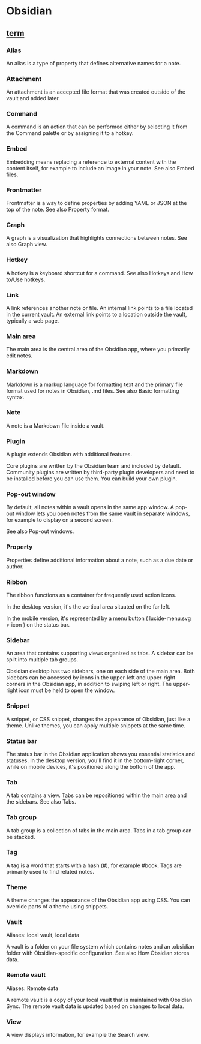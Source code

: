 # Obsidian
## [term](https://help.obsidian.md/Getting+started/Glossary)

### Alias
An alias is a type of property that defines alternative names for a note.

### Attachment
An attachment is an accepted file format that was created outside of the vault and added later.

### Command
A command is an action that can be performed either by selecting it from the Command palette or by assigning it to a hotkey.

### Embed
Embedding means replacing a reference to external content with the content itself, for example to include an image in your note. See also Embed files.

### Frontmatter
Frontmatter is a way to define properties by adding YAML or JSON at the top of the note. See also Property format.

### Graph
A graph is a visualization that highlights connections between notes. See also Graph view.

### Hotkey
A hotkey is a keyboard shortcut for a command. See also Hotkeys and How to/Use hotkeys.

### Link
A link references another note or file. An internal link points to a file located in the current vault. An external link points to a location outside the vault, typically a web page.

### Main area
The main area is the central area of the Obsidian app, where you primarily edit notes.

### Markdown
Markdown is a markup language for formatting text and the primary file format used for notes in Obsidian, .md files. See also Basic formatting syntax.

### Note
A note is a Markdown file inside a vault.

### Plugin
A plugin extends Obsidian with additional features.

Core plugins are written by the Obsidian team and included by default.
Community plugins are written by third-party plugin developers and need to be installed before you can use them.
You can build your own plugin.

### Pop-out window
By default, all notes within a vault opens in the same app window. A pop-out window lets you open notes from the same vault in separate windows, for example to display on a second screen.

See also Pop-out windows.

### Property
Properties define additional information about a note, such as a due date or author.

### Ribbon
The ribbon functions as a container for frequently used action icons.

In the desktop version, it's the vertical area situated on the far left.

In the mobile version, it's represented by a menu button ( lucide-menu.svg > icon ) on the status bar.

### Sidebar
An area that contains supporting views organized as tabs. A sidebar can be split into multiple tab groups.

Obsidian desktop has two sidebars, one on each side of the main area. Both sidebars can be accessed by icons in the upper-left and upper-right corners in the Obsidian app, in addition to swiping left or right. The upper-right icon must be held to open the window.

### Snippet
A snippet, or CSS snippet, changes the appearance of Obsidian, just like a theme. Unlike themes, you can apply multiple snippets at the same time.

### Status bar
The status bar in the Obsidian application shows you essential statistics and statuses. In the desktop version, you'll find it in the bottom-right corner, while on mobile devices, it's positioned along the bottom of the app.

### Tab
A tab contains a view. Tabs can be repositioned within the main area and the sidebars. See also Tabs.

### Tab group
A tab group is a collection of tabs in the main area. Tabs in a tab group can be stacked.

### Tag
A tag is a word that starts with a hash (#), for example #book. Tags are primarily used to find related notes.

### Theme
A theme changes the appearance of the Obsidian app using CSS. You can override parts of a theme using snippets.

### Vault
Aliases: local vault, local data

A vault is a folder on your file system which contains notes and an .obsidian folder with Obsidian-specific configuration. See also How Obsidian stores data.

### Remote vault
Aliases: Remote data

A remote vault is a copy of your local vault that is maintained with Obsidian Sync. The remote vault data is updated based on changes to local data.

### View
A view displays information, for example the Search view.
